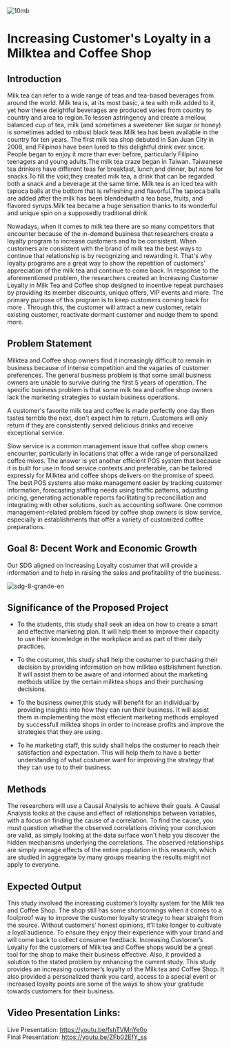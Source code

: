 ![10mb](https://user-images.githubusercontent.com/102911931/171021592-65988904-b145-4d37-93ce-1f9384046fe8.png)

# Increasing Customer's Loyalty in a Milktea and Coffee Shop

## Introduction
Milk tea can refer to a wide range of teas and tea-based beverages from around the world. Milk tea is, at its most basic, a tea with milk added to it, yet how these delightful beverages are produced varies from country to country and area to region.To lessen astringency and create a mellow, balanced cup of tea, milk (and sometimes a sweetener like sugar or honey) is sometimes added to robust black teas.Milk tea has been available in the country for ten years. The first milk tea shop debuted in San Juan City in 2008, and Filipinos have been lured to this delightful drink ever since. People began to enjoy it more than ever before, particularly Filipino teenagers and young adults.The milk tea craze began in Taiwan. Taiwanese tea drinkers have different teas for breakfast, lunch,and dinner, but none for snacks.To fill the void,they created milk tea, a drink that can be regarded both a snack and a beverage at the same time. Milk tea is an iced tea with tapioca balls at the bottom that is refreshing and flavorful.The tapioca balls are added after the milk has been blendedwith a tea base, fruits, and flavored syrups.Milk tea became a huge sensation thanks to its wonderful and unique spin on a supposedly traditional drink



Nowadays, when it comes to milk tea there are so many competitors that encounter because of the in-demand business that researchers create a loyalty program to increase customers and to be consistent. When customers are consistent with the brand of milk tea the best ways to continue that relationship is by recognizing and rewarding it. That's why loyalty programs are a great way to show the repetition of customers' appreciation of the milk tea and continue to come back.
In response to the aforementioned problem, the researchers created an Increasing Customer Loyalty in Milk Tea and Coffee shop designed to incentive repeat purchases by providing its member discounts, unique offers, VIP events and more. The primary purpose of this program is to keep customers coming back for more . Through this, the customer will attract a new customer, retain existing customer, reactivate dormant customer and nudge them to spend more.

## Problem Statement
Milktea and Coffee shop owners find it increasingly difficult to remain in business because of intense competition and the vagaries of customer preferences. The general business problem is that some small business owners are unable to survive during the first 5 years of operation. The specific business problem is that some milk tea and coffee shop owners lack the marketing strategies to sustain business operations.

A customer's favorite milk tea and coffee is made perfectly one day then tastes terrible the next, don't expect him to return. Customers will only return if they are consistently served delicious drinks and receive exceptional service.

Slow service is a common management issue that coffee shop owners encounter, particularly in locations that offer a wide range of personalized coffee mixes. The answer is yet another efficient POS system that because it is built for use in food service contexts and preferable, can be tailored expressly for Milktea and coffee shops delivers on the promise of speed. The best POS systems also make management easier by tracking customer information, forecasting staffing needs using traffic patterns, adjusting pricing, generating actionable reports facilitating tip reconciliation and integrating with other solutions, such as accounting software. One common management-related problem faced by coffee shop owners is slow service, especially in establishments that offer a variety of customized coffee preparations.

## Goal 8: Decent Work and Economic Growth
Our SDG aligned on Increasing Loyalty costumer that will provide a information and to help in raising the sales and profitability of the business.

![sdg-8-grande-en](https://user-images.githubusercontent.com/102911931/171076038-1d014b8c-452d-4483-917b-911942339d24.jpg)

## Significance of the Proposed Project
 - To the  students, this study shall seek an idea on how to create a smart and effective marketing plan. It will help them to improve their capacity to use their knowledge in the workplace and as part of their daily practices.

 - To the costumer, this study shall help the costumer to purchasing their decision by providing information on how milktea estblishment function. It will assist them to be aware of and informed about the marketing methods utilize by the certain milktea shops and their purchasing decisions. 

 - To the business owner,this study will benefit for an individual by providing insights into how they can run their business. It will assist them in implementing the most effecient marketing methods employed by successfull milktea shops in order to increase profits and improve the strategies that they are using.
  
 - To he marketing staff, this sutdy shall helps the costumer to reach their satisfaction and expectation. This will help them to have a better understanding of what costumer want for improving the strategy that they can use to to their business.


## Methods
The researchers will use a Causal Analysis to achieve their goals. A Causal Analysis looks at the cause and effect of relationships between variables, with a focus on finding the cause of a correlation. To find the cause, you must question whether the observed correlations driving your conclusion are valid, as simply looking at the data surface won't help you discover the hidden mechanisms underlying the correlations. The observed relationships are simply average effects of the entire population in this research, which are studied in aggregate by many groups meaning the results might not apply to everyone.

## Expected Output
This study involved the increasing customer’s loyalty system for the Milk tea and Coffee Shop. The shop still has some shortcomings when it comes to a foolproof way to improve the customer loyalty strategy to hear straight from the source. Without customers’ honest opinions, it’ll take longer to cultivate a loyal audience. To ensure they enjoy their experience with your brand and will come back to collect consumer feedback.
Increasing Customer’s Loyalty for the customers of Milk tea and Coffee shops would be a great tool for the shop to make their business effective. Also, it provided a solution to the stated problem by enhancing the current study. This study provides an increasing customer’s loyalty of the Milk tea and Coffee Shop. It also provided a personalized thank you card, access to a special event or increased loyalty points are some of the ways to show your gratitude towards customers for their business.

## Video Presentation Links:
Live Presentation: https://youtu.be/fshTVMnYe0o <br>
Final Presentation: https://youtu.be/ZFb02EfY_ss
